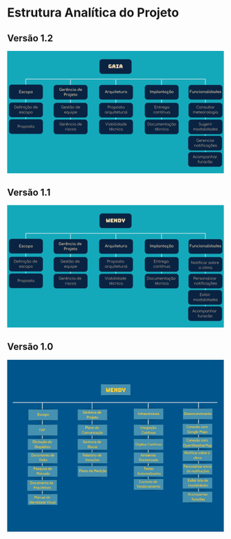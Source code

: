 # Estrutura Analítica do Projeto 

## Versão 1.2

![](../assets/imgs/eap/eap3.png)

## Versão 1.1

![](../assets/imgs/eap/eap2.png)

## Versão 1.0

![](../assets/imgs/eap/eap1.png)